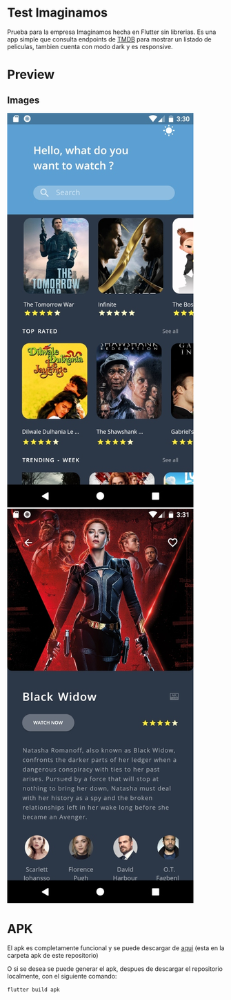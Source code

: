 # Test Imaginamos

Prueba para la empresa Imaginamos hecha en Flutter sin librerias. 
Es una app simple que consulta endpoints de [TMDB](https://www.themoviedb.org/documentation/api) para mostrar un listado de peliculas, tambien cuenta con modo dark y es responsive.


# Preview

## Images

![Image 1](https://github.com/criistian14/prueba-imaginamos/blob/master/assets/preview/1.jpg) ![Image 2](https://github.com/criistian14/prueba-imaginamos/blob/master/assets/preview/2.jpg)


# APK


El apk es completamente funcional y se puede descargar de [aqui](https://github.com/criistian14/test-quick/raw/dev/apk/testquick_christian.apk) (esta en la carpeta apk de este repositorio)

O si se desea se puede generar el apk, despues de descargar el repositorio localmente, con el siguiente comando:

```cmd
flutter build apk
```
